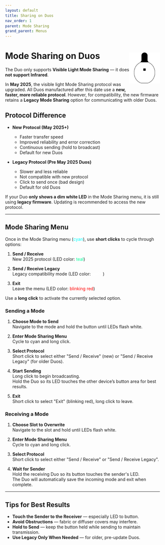 ```yaml
---
layout: default
title: Sharing on Duos
nav_order: 1
parent: Mode Sharing
grand_parent: Menus
---
```


<style>
.device-card {
  float: right;
  flex-direction: column;
  align-items: center;
  text-align: center;
  width: 100px;
}
.device-card img {
  width: 10em;
  height: 8em;
  object-fit: contain;
  margin-bottom: 0.5rem;
}
</style>

<div>
  <div class="device-card">
    <img src="assets/images/duo-logo-square-512.png" alt="Duo">
  </div>
<div>

# Mode Sharing on Duos

The Duo only supports **Visible Light Mode Sharing** — it does **not support Infrared**.

In **May 2025**, the visible light Mode Sharing protocol was upgraded. All Duos manufactured after this date use a **new, faster, more reliable protocol**. However, for compatibility, the new firmware retains a **Legacy Mode Sharing** option for communicating with older Duos.


## Protocol Difference

- **New Protocol (May 2025+)**  
  - Faster transfer speed  
  - Improved reliability and error correction  
  - Continuous sending (hold to broadcast)  
  - Default for new Duos

- **Legacy Protocol (Pre May 2025 Duos)**  
  - Slower and less reliable  
  - Not compatible with new protocol
  - Click to send once (bad design)
  - Default for old Duos

If your Duo **only shows a dim white LED** in the Mode Sharing menu, it is still using **legacy firmware**. Updating is recommended to access the new protocol.

---

## Mode Sharing Menu

Once in the Mode Sharing menu (<span style="color:rgb(0, 255, 255);">cyan</span>), use **short clicks** to cycle through options:

1. **Send / Receive**  
   New 2025 protocol (LED color: <span style="color:rgb(0, 255, 155);">teal</span>)

2. **Send / Receive Legacy**  
   Legacy compatibility mode (LED color: <span style="color:rgb(255, 255, 255);">white</span>)

3. **Exit**  
   Leave the menu (LED color: <span style="color:rgb(255, 0, 0);">blinking red</span>)

Use a **long click** to activate the currently selected option.

### Sending a Mode

1. **Choose Mode to Send**  
   Navigate to the mode and hold the button until LEDs flash white.

2. **Enter Mode Sharing Menu**  
   Cycle to cyan and long click.

3. **Select Protocol**  
   Short click to select either "Send / Receive" (new) or "Send / Receive Legacy" (for older Duos).

4. **Start Sending**  
   Long click to begin broadcasting.  
   Hold the Duo so its LED touches the other device’s button area for best results.

5. **Exit**  
   Short click to select "Exit" (blinking red), long click to leave.

### Receiving a Mode

1. **Choose Slot to Overwrite**  
   Navigate to the slot and hold until LEDs flash white.

2. **Enter Mode Sharing Menu**  
   Cycle to cyan and long click.

3. **Select Protocol**  
   Short click to select either "Send / Receive" or "Send / Receive Legacy".

4. **Wait for Sender**  
   Hold the receiving Duo so its button touches the sender's LED.  
   The Duo will automatically save the incoming mode and exit when complete.

---

## Tips for Best Results

- **Touch the Sender to the Receiver** — especially LED to button.
- **Avoid Obstructions** — fabric or diffuser covers may interfere.
- **Hold to Send** — keep the button held while sending to maintain transmission.
- **Use Legacy Only When Needed** — for older, pre-update Duos.
